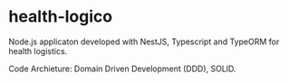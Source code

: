 # health-logico

Node.js applicaton developed with NestJS, Typescript and TypeORM for health logistics.

Code Archieture: Domain Driven Development (DDD), SOLID.

